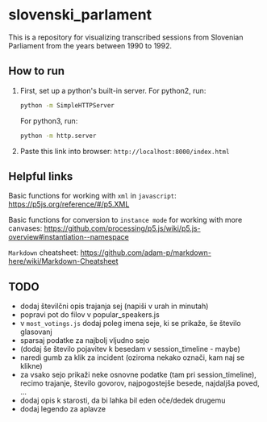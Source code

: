 # slovenski_parlament

This is a repository for visualizing transcribed sessions from Slovenian Parliament from the years between 1990 to 1992.

## How to run

1. First, set up a python's built-in server. For python2, run:

    ```cmd
    python -m SimpleHTTPServer
    ```

    For python3, run:

    ```cmd
    python -m http.server
    ```

2. Paste this link into browser: `http://localhost:8000/index.html`

## Helpful links

Basic functions for working with `xml` in `javascript`: <https://p5js.org/reference/#/p5.XML>  

Basic functions for conversion to `instance mode` for working with more canvases: https://github.com/processing/p5.js/wiki/p5.js-overview#instantiation--namespace

`Markdown` cheatsheet: <https://github.com/adam-p/markdown-here/wiki/Markdown-Cheatsheet>

## TODO

- dodaj številčni opis trajanja sej (napiši v urah in minutah)
- popravi pot do filov v popular_speakers.js
- v `most_votings.js` dodaj poleg imena seje, ki se prikaže, še število glasovanj
- sparsaj podatke za najbolj vljudno sejo
- (dodaj še število pojavitev k besedam v session_timeline - maybe)
- naredi gumb za klik za incident (oziroma nekako označi, kam naj se klikne)
- za vsako sejo prikaži neke osnovne podatke (tam pri session_timeline), recimo trajanje, število govorov, najpogostejše besede, najdaljša poved, ...
- dodaj opis k starosti, da bi lahka bil eden oče/dedek drugemu
- dodaj legendo za aplavze
